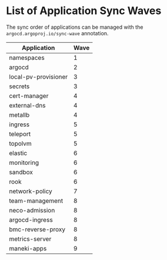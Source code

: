 List of Application Sync Waves
====================================

The sync order of applications can be managed with the `argocd.argoproj.io/sync-wave` annotation.

| Application          | Wave |
| -------------------- | ---- |
| namespaces           | 1    |
| argocd               | 2    |
| local-pv-provisioner | 3    |
| secrets              | 3    |
| cert-manager         | 4    |
| external-dns         | 4    |
| metallb              | 4    |
| ingress              | 5    |
| teleport             | 5    |
| topolvm              | 5    |
| elastic              | 6    |
| monitoring           | 6    |
| sandbox              | 6    |
| rook                 | 6    |
| network-policy       | 7    |
| team-management      | 8    |
| neco-admission       | 8    |
| argocd-ingress       | 8    |
| bmc-reverse-proxy    | 8    |
| metrics-server       | 8    |
| maneki-apps          | 9    |
